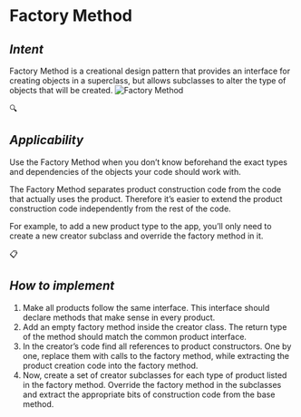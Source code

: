 # Factory Method
## *Intent*
Factory Method is a creational design pattern that provides an interface for creating objects in a superclass, but allows subclasses to alter the type of objects that will be created.
![Factory Method](https://refactoring.guru/images/patterns/diagrams/factory-method/structure.png)

:mag:
## *Applicability*
Use the Factory Method when you don’t know beforehand the exact types and dependencies of the objects your code should work with.

The Factory Method separates product construction code from the code that actually uses the product. Therefore it’s easier to extend the product construction code independently from the rest of the code.

For example, to add a new product type to the app, you’ll only need to create a new creator subclass and override the factory method in it.

:clipboard: 
## *How to implement*
1. Make all products follow the same interface. This interface should declare methods that make sense in every product.
2. Add an empty factory method inside the creator class. The return type of the method should match the common product interface.
3. In the creator’s code find all references to product constructors. One by one, replace them with calls to the factory method, while extracting the product creation code into the factory method.
4. Now, create a set of creator subclasses for each type of product listed in the factory method. Override the factory method in the subclasses and extract the appropriate bits of construction code from the base method.

